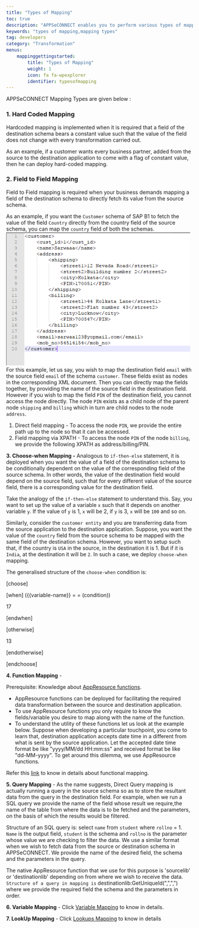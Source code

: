 ```yaml
---
title: "Types of Mapping"
toc: true
description: "APPSeCONNECT enables you to perform various types of mapping during transformation."
keywords: "types of mapping,mapping types"
tag: developers
category: "Transformation"
menus: 
    mappinggettingstarted:        
        title: "Types of Mapping"
        weight: 1
        icon: fa fa-wpexplorer
        identifier: typesofmapping
---
```


APPSeCONNECT Mapping Types are given below :

### 1. Hard Coded Mapping 

Hardcoded mapping is implemented when it is required that a field of the destination schema bears a 
constant value such that the value of the field does not change with every transformation carried out.

As an example, if a customer wants every business partner, added from the source to the destination application to come with a flag of constant value, 
then he can deploy hard-coded mapping.

### 2. Field to Field Mapping 

Field to Field mapping is required when your business demands mapping a field of the destination schema to directly fetch 
its value from the source schema. 

As an example, if you want the `Customer` schema of SAP B1 to fetch the value of the field `Country` directly from the country field of the source schema, 
you can map the `country` field of both the schemas.   
![field-field-mapping](/staticfiles/Transformation/media/field-field-mapping.png)       
For this example, let us say, you wish to map the destination field `email` with the source field `email` of the schema `customer`. 
These fields exist as nodes in the corresponding XML document. Then you can directly map the fields together, by providing the name 
of the source field in the destination field. However if you wish to map the field `PIN` of the destination field, you cannot access the node directly. 
The node `PIN` exists as a child node of the parent node `shipping` and `billing` which in turn are child nodes to the node 
`address`. 

1) Direct field mapping - To access the node `PIN`, we provide the entire path up to the node so that it can be accessed. 
2) Field mapping via XPATH - To access the node `PIN` of the node `billing`, we provide the following XPATH as address/billing/PIN. 

**3. Choose-when Mapping -** Analogous to `if-then-else` statement, it is deployed when you want the value of a field 
of the destination schema to be conditionally dependent on the value of the corresponding field of the source schema. 
In other words, the value of the destination field would depend on the source field, such that for every different value
 of the source field, there is a corresponding value for the destination field.

Take the analogy of the `if-then-else` statement to understand this.
Say, you want to set up the value of a variable `x` such that it depends on another variable `y`. If the value of `y` is 1, `x` will be 2, if `y` is 3,
`x` will be `100` and so on.

Similarly, consider the `customer entity` and you are transferring data from the source application to the destination application. 
Suppose, you want the value of the `country` field from the source schema to be mapped with the same field of the destination schema. 
However, you want to setup such that, if the country is `USA` in the source, in the destination it is 1. 
But if it is `India`, at the destination it will be `2`. In such a case, we deploy `choose-when` mapping.

The generalised structure of the `choose-when` condition is:


[choose]

[when] ({{variable-name}} = = (condition))

17

[endwhen]

[otherwise]

13

[endotherwise]

[endchoose]

**4. Function Mapping** - 

Prerequisite: Knowledge about [AppResource functions](/transformation/using-library-methods/).

* AppResource functions can be deployed for facilitating the required data transformation between the source and destination application.
* To use AppResource functions you only require to know the fields/variable you desire to map along with the name of the function.
* To understand the utility of these functions let us look at the example below.
Suppose when developing a particular touchpoint, you come to learn that, destination application accepts date time in a different from 
what is sent by the source application. Let the accepted date time format be like "yyyy/MM/dd HH:mm:ss" and received format be like "dd-MM-yyyy". To get around this dilemma, we use AppResource functions.

Refer this [link](https://www.youtube.com/watch?v=mwcLjXwu6fQ&t=0s&index=5&list=PLSZUUcH5fP9_msXnLwdGp0Mb4Bu0i0g-y) to know in details about functional mapping. 

**5. Query Mapping** - As the name suggests, Direct Query mapping is actually running a query in the source schema so as to store the resultant data from the query in the destination field.
For example, when we run a SQL query we provide the name of the field whose result we require,the name of the table from where the data is to be fetched and the parameters, on the basis of which the results would be filtered.

Structure of an SQL query is: select `name` from `student` where `rollno` = 1.
`Name` is the output field, `student` is the schema and `rollno` is the parameter whose value we are checking to filter the data.
We use a similar format when we wish to fetch data from the source or destination schema in APPSeCONNECT. 
We provide the name of the desired field, the schema and the parameters in the query.

The native AppResource function that we use for this purpose is 'sourcelib' or 'destinationlib' depending on from where we wish to receive the data.
`Structure of a query in mapping is`
destinationlib:GetUniqueId(",",",") where we provide the required field the schema and the parameters in order.

**6. Variable Mapping** - Click [Variable Mapping](/transformation/defining-variables-and-functions/) to know in details.

**7. LookUp Mapping** - Click [Lookups Mapping](/transformation/using-lookups-for-value-exchange/) to know in details


